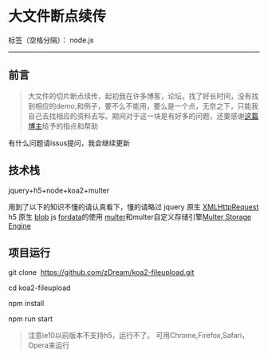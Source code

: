 # 大文件断点续传

标签（空格分隔）： node.js

---
## 前言
>大文件的切片断点续传，起初我在许多博客，论坛，找了好长时间，没有找到相应的demo,和例子，要不么不能用，要么是一个点，无奈之下，只能我自己去找相应的资料去写。期间对于这一块是有好多的问题，还要感谢[这篇博主][1]给予的指点和帮助

有什么问题请issus提问，我会继续更新

## 技术栈

jquery+h5+node+koa2+multer

用到了以下的知识不懂的请认真看下，懂的请略过
jquery 原生 [XMLHttpRequest][2]
h5 原生 [blob][3]
js [fordata][4]的使用
[multer][5]和multer自定义存储引擎[Multer Storage Engine][6]


  [1]: http://blog.csdn.net/Real_Bird/article/details/78567820
  [2]: https://segmentfault.com/a/1190000004322487#articleHeader9
  [3]: https://www.cnblogs.com/hhhyaaon/p/5928152.html
  [4]: https://segmentfault.com/a/1190000006716454
  [5]: https://github.com/expressjs/multer
  [6]: https://github.com/expressjs/multer/blob/master/StorageEngine.md

## 项目运行

git clone   https://github.com/zDream/koa2-fileupload.git

cd koa2-fileupload

npm install

npm run start

>注意ie10以前版本不支持h5，运行不了。 可用Chrome,Firefox,Safari，Opera来运行

